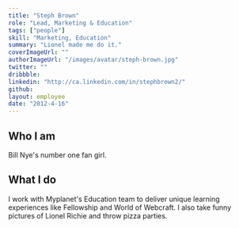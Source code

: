 ```yaml
---
title: "Steph Brown"
role: "Lead, Marketing & Education"
tags: ["people"]
skill: "Marketing, Education"
summary: "Lionel made me do it."
coverImageUrl: ""
authorImageUrl: "/images/avatar/steph-brown.jpg"
twitter: ""
dribbble:
linkedin: "http://ca.linkedin.com/in/stephbrown2/"
github:
layout: employee
date: "2012-4-16"
---
```


## Who I am

Bill Nye's number one fan girl. 

## What I do

I work with Myplanet's Education team to deliver unique learning experiences like Fellowship and World of Webcraft. I also take funny pictures of Lionel Richie and throw pizza parties. 
